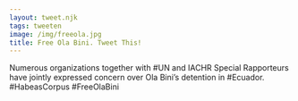 ```yaml
---
layout: tweet.njk
tags: tweeten
image: /img/freeola.jpg
title: Free Ola Bini. Tweet This!
---
```

Numerous organizations together with #UN and IACHR Special Rapporteurs have jointly expressed concern over Ola Bini’s detention in #Ecuador.
#HabeasCorpus
#FreeOlaBini

